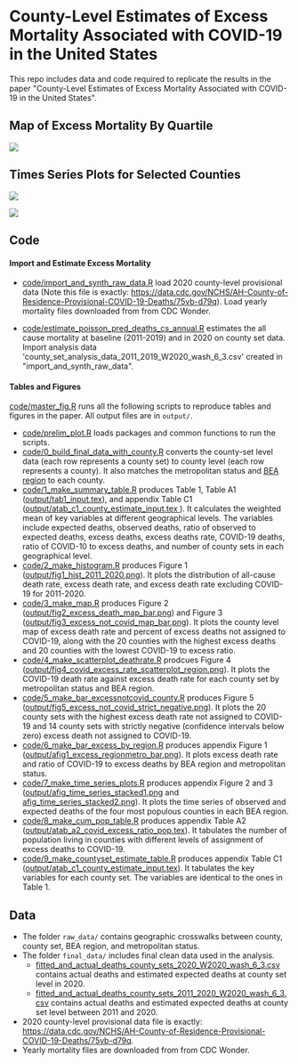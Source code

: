# County-Level Estimates of Excess Mortality Associated with COVID-19 in the United States

This repo includes data and code required to replicate the results in the paper "County-Level Estimates of Excess Mortality Associated with COVID-19 in the United States".

## Map of Excess Mortality By Quartile

![](https://raw.githubusercontent.com/pophealthdeterminantslab/county-level-estimates-of-excess-mortality/master/output/fig2_excess_death_map_bar.png)

## Times Series Plots for Selected Counties

![](https://raw.githubusercontent.com/pophealthdeterminantslab/county-level-estimates-of-excess-mortality/master/output/afig_ts_1.png)

![](https://raw.githubusercontent.com/pophealthdeterminantslab/county-level-estimates-of-excess-mortality/master/output/afig_ts_2.png)


## Code


#### Import and Estimate Excess Mortality

- [code/import_and_synth_raw_data.R](https://github.com/pophealthdeterminantslab/county-level-estimates-of-excess-mortality/blob/master/code/import_and_synth_raw_data.R) load 2020 county-level provisional data
(Note this file is exactly: https://data.cdc.gov/NCHS/AH-County-of-Residence-Provisional-COVID-19-Deaths/75vb-d79q). Load yearly mortality files downloaded from from CDC Wonder. 

- [code/estimate_poisson_pred_deaths_cs_annual.R](https://github.com/pophealthdeterminantslab/county-level-estimates-of-excess-mortality/blob/master/code/estimate_poisson_pred_deaths_cs_annual.R) estimates the all cause mortality at baseline (2011-2019) and in 2020 on county set data. Import analysis data 'county_set_analysis_data_2011_2019_W2020_wash_6_3.csv' created in "import_and_synth_raw_data".


#### Tables and Figures

[code/master_fig.R](https://github.com/pophealthdeterminantslab/county-level-estimates-of-excess-mortality/blob/master/code/master_fig.R) runs all the following scripts to reproduce tables and figures in the paper. All output files are in `output/`.

- [code/prelim_plot.R](https://github.com/pophealthdeterminantslab/county-level-estimates-of-excess-mortality/blob/master/code/prelim_plot.R) loads packages and common functions to run the scripts.
- [code/0_build_final_data_with_county.R](https://github.com/pophealthdeterminantslab/county-level-estimates-of-excess-mortality/blob/master/code/0_build_final_data_with_county.R) converts the county-set level data (each row represents a county set) to county level (each row represents a county). It also matches the metropolitan status and [BEA region](https://apps.bea.gov/iTable/definitions.cfm?did=243&reqId=70) to each county.
- [code/1_make_summary_table.R](https://github.com/pophealthdeterminantslab/county-level-estimates-of-excess-mortality/blob/master/code/1_make_summary_table.R) produces Table 1, Table A1 ([output/tab1_input.tex](https://github.com/pophealthdeterminantslab/county-level-estimates-of-excess-mortality/blob/master/output/tab1_input.tex)), and appendix Table C1 ([output/atab_c1_county_estimate_input.tex
](https://github.com/pophealthdeterminantslab/county-level-estimates-of-excess-mortality/blob/master/output/atab_c1_county_estimate_input.tex)). It calculates the weighted mean of key variables at different geographical levels. The variables include expected deaths, observed deaths, ratio of observed to expected deaths, excess deaths, excess deaths rate, COVID-19 deaths, ratio of COVID-10 to excess deaths, and number of county sets in each geographical level.
- [code/2_make_histogram.R](https://github.com/pophealthdeterminantslab/county-level-estimates-of-excess-mortality/blob/master/code/2_make_histogram.R) produces Figure 1 ([output/fig1_hist_2011_2020.png](https://github.com/pophealthdeterminantslab/county-level-estimates-of-excess-mortality/blob/master/output/fig1_hist_2011_2020.png)). It plots the distribution of all-cause death rate, excess death rate, and excess death rate excluding COVID-19 for 2011-2020. 
- [code/3_make_map.R](https://github.com/pophealthdeterminantslab/county-level-estimates-of-excess-mortality/blob/master/code/3_make_map.R) produces Figure 2 ([output/fig2_excess_death_map_bar.png](https://github.com/pophealthdeterminantslab/county-level-estimates-of-excess-mortality/blob/master/output/fig2_excess_death_map_bar.png)) and Figure 3 ([output/fig3_excess_not_covid_map_bar.png](https://github.com/pophealthdeterminantslab/county-level-estimates-of-excess-mortality/blob/master/output/fig3_excess_not_covid_map_bar.png)). It plots the county level map of excess death rate and percent of excess deaths not assigned to COVID-19, along with the 20 counties with the highest excess deaths and 20 counties with the lowest COVID-19 to excess ratio.
- [code/4_make_scatterplot_deathrate.R](https://github.com/pophealthdeterminantslab/county-level-estimates-of-excess-mortality/blob/master/code/4_make_scatterplot_deathrate.R) prodcues Figure 4 ([output/fig4_covid_excess_rate_scatterplot_region.png](https://github.com/pophealthdeterminantslab/county-level-estimates-of-excess-mortality/blob/master/output/fig4_covid_excess_rate_scatterplot_region.png)). It plots the COVID-19 death rate against excess death rate for each county set by metropolitan status and BEA region.
- [code/5_make_bar_excessnotcovid_county.R](https://github.com/pophealthdeterminantslab/county-level-estimates-of-excess-mortality/blob/master/code/5_make_bar_excessnotcovid_county.R) produces Figure 5 ([output/fig5_excess_not_covid_strict_negative.png](https://github.com/pophealthdeterminantslab/county-level-estimates-of-excess-mortality/blob/master/output/fig5_excess_not_covid_strict_negative.png)). It plots the 20 county sets with the highest excess death rate not assigned to COVID-19 and 14 county sets with strictly negative (confidence intervals below zero) excess death not assigned to COVID-19.
- [code/6_make_bar_excess_by_region.R](https://github.com/pophealthdeterminantslab/county-level-estimates-of-excess-mortality/blob/master/code/6_make_bar_excess_regionmetro.R) produces appendix Figure 1 ([output/afig1_excess_regionmetro_bar.png](https://github.com/pophealthdeterminantslab/county-level-estimates-of-excess-mortality/blob/master/output/afig1_excess_regionmetro_bar.png)). It plots excess death rate and ratio of COVID-19 to excess deaths by BEA region and metropolitan status.
- [code/7_make_time_series_plots.R](https://github.com/pophealthdeterminantslab/county-level-estimates-of-excess-mortality/blob/master/code/7_make_time_series_plots.R) produces appendix Figure 2 and 3 ([output/afig_time_series_stacked1.png](https://github.com/pophealthdeterminantslab/county-level-estimates-of-excess-mortality/blob/master/output/afig_time_series_stacked1.png) and [afig_time_series_stacked2.png](https://github.com/pophealthdeterminantslab/county-level-estimates-of-excess-mortality/blob/master/output/afig_time_series_stacked2.png)). It plots the time series of observed and expected deaths of the four most populous counties in each BEA region.
- [code/8_make_cum_pop_table.R](https://github.com/pophealthdeterminantslab/county-level-estimates-of-excess-mortality/blob/master/code/8_make_cum_pop_table.R) produces appendix Table A2 ([output/atab_a2_covid_excess_ratio_pop.tex](https://github.com/pophealthdeterminantslab/county-level-estimates-of-excess-mortality/blob/master/output/atab_a2_covid_excess_ratio_pop.tex)). It tabulates the number of population living in counties with different levels of assignment of excess deaths to COVID-19.
- [code/9_make_countyset_estimate_table.R](https://github.com/pophealthdeterminantslab/county-level-estimates-of-excess-mortality/blob/master/code/9_make_countyset_estimate_table.R) produces appendix Table C1 ([output/atab_c1_county_estimate_input.tex](https://github.com/pophealthdeterminantslab/county-level-estimates-of-excess-mortality/blob/master/output/atab_c1_county_estimate_input.tex)). It tabulates the key variables for each county set. The variables are identical to the ones in Table 1.

## Data

- The folder `raw_data/` contains geographic crosswalks between county, county set, BEA region, and metropolitan status.
- The folder `final_data/` includes final clean data used in the analysis.
  - [fitted_and_actual_deaths_county_sets_2020_W2020_wash_6_3.csv](https://github.com/pophealthdeterminantslab/county-level-estimates-of-excess-mortality/blob/master/final_data/fitted_and_actual_deaths_county_sets_2020_W2020_wash_6_3.csv) contains actual deaths and estimated expected deaths at county set level in 2020.
  - [fitted_and_actual_deaths_county_sets_2011_2020_W2020_wash_6_3.csv](https://github.com/pophealthdeterminantslab/county-level-estimates-of-excess-mortality/blob/master/final_data/fitted_and_actual_deaths_county_sets_2011_2020_W2020_wash_6_3.csv) contains actual deaths and estimated expected deaths at county set level between 2011 and 2020.
- 2020 county-level provisional data file is exactly: https://data.cdc.gov/NCHS/AH-County-of-Residence-Provisional-COVID-19-Deaths/75vb-d79q. 
- Yearly mortality files are downloaded from from CDC Wonder. 
